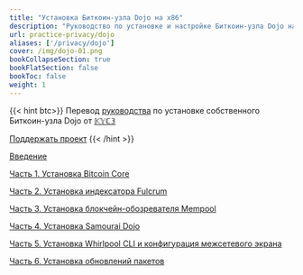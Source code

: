 ```yaml
---
title: "Установка Биткоин-узла Dojo на x86"
description: "Руководство по установке и настройке Биткоин-узла Dojo на ПК (Intel/AMD x86-64)"
url: practice-privacy/dojo
aliases: ['/privacy/dojo']
cover: /img/dojo-01.png
bookCollapseSection: true
bookFlatSection: false
bookToc: false
weight: 1
---
```


{{< hint btc>}}
Перевод [руководства](https://kyc3.life/dojo-x86-bitcoin-node-guide/) по установке собственного Биткоин-узла Dojo от [𝕂𝕐ℂ𝟛](https://twitter.com/KYCfree)

[Поддержать проект](/contribute/)
{{< /hint >}}

[Введение](/practice-privacy/dojo-0)

[Часть 1. Установка Bitcoin Core](/practice-privacy/dojo-1)

[Часть 2. Установка индексатора Fulcrum](/practice-privacy/dojo-2)

[Часть 3. Установка блокчейн-обозревателя Mempool](/practice-privacy/dojo-3)

[Часть 4. Установка Samourai Dojo](/practice-privacy/dojo-4)

[Часть 5. Установка Whirlpool CLI и конфигурация межсетевого экрана](/practice-privacy/dojo-5)

[Часть 6. Установка обновлений пакетов](/practice-privacy/dojo-6)
